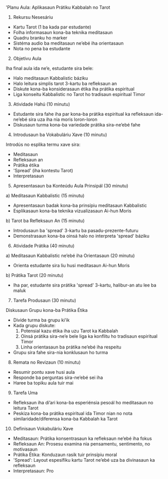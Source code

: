 'Planu Aula: Aplikasaun Prátiku Kabbalah no Tarot

1. Rekursu Nesesáriu

- Kartu Tarot (1 ba kada par estudante)
- Folha informasaun kona-ba teknika meditasaun
- Quadru branku ho marker 
- Sistéma audio ba meditasaun ne’ebé iha orientasaun
- Nota no pena ba estudante

2. Objetivu Aula

Iha final aula ida ne’e, estudante sira bele:
- Halo meditasaun Kabbalistic báziku
- Halo leitura simplis tarot 3-kartu ba refleksaun an
- Diskute kona-ba konsiderasaun étika iha prátika espiritual
- Liga konseitu Kabbalistic no Tarot ho tradisaun espiritual Timor

3. Atividade Hahú (10 minutu)

- Estudante sira fahe iha par kona-ba prátika espiritual ka refleksaun ida-ne’ebé sira uza iha nia moris loron-loron
- Diskusaun turma kona-ba variedade prátika sira-ne’ebé fahe

4. Introdusaun ba Vokabuláriu Xave (10 minutu)

Introdús no esplika termu xave sira:
- Meditasaun
- Refleksaun an
- Prátika étika
- 'Spread' (iha kontestu Tarot)
- Interpretasaun

5. Apresentasaun ba Konteúdu Aula Prinsipál (30 minutu)

a) Meditasaun Kabbalistic (15 minutu)
- Apresentasaun badak kona-ba prinsípiu meditasaun Kabbalistic
- Esplikasaun kona-ba teknika vizualizasaun Ai-hun Moris

b) Tarot ba Refleksaun An (15 minutu)
- Introdusaun ba 'spread' 3-kartu ba pasadu-prezente-futuru
- Demonstrasaun kona-ba oinsá halo no interpreta 'spread' báziku

6. Atividade Prátika (40 minutu)

a) Meditasaun Kabbalistic ne’ebé iha Orientasaun (20 minutu)
- Orienta estudante sira liu husi meditasaun Ai-hun Moris

b) Prátika Tarot (20 minutu)
- Iha par, estudante sira prátika 'spread' 3-kartu, halibur-an atu lee ba maluk

7. Tarefa Produsaun (30 minutu)

Diskusaun Grupu kona-ba Prátika Étika
- Divide turma ba grupu ki’ik
- Kada grupu diskute:
  1. Potensial kazu étika iha uzu Tarot ka Kabbalah
  2. Oinsá prátika sira-ne’e bele liga ka konflitu ho tradisaun espiritual Timor
  3. Linha orientasaun ba prátika ne’ebé iha respeitu
- Grupu sira fahe sira-nia konklusaun ho turma

8. Remata no Revizaun (10 minutu)

- Resumir pontu xave husi aula
- Responde ba perguntas sira-ne’ebé sei iha
- Haree ba topiku aula tuir mai

9. Tarefa Uma

- Refleksaun iha di’ari kona-ba esperiénsia pesoál ho meditasaun no leitura Tarot
- Peskiza kona-ba prátika espiritual ida Timor nian no nota similaridade/diferensa kona-ba Kabbalah ka Tarot

10. Definisaun Vokabuláriu Xave

- Meditasaun: Prátika konsentrasaun ka refleksaun ne’ebé iha fokus
- Refleksaun An: Prosesu examina nia pensamentu, sentimento, no motivasaun
- Prátika Étika: Konduzaun rasik tuir prinsípiu moral
- 'Spread': Layout espesífiku kartu Tarot ne’ebé uza ba divinasaun ka refleksaun
- Interpretasaun: Pro